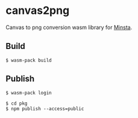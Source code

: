 # canvas2png

Canvas to png conversion wasm library for [Minsta](https://minsta.app/).

## Build

```
$ wasm-pack build
```

## Publish

```
$ wasm-pack login

$ cd pkg
$ npm publish --access=public
```
